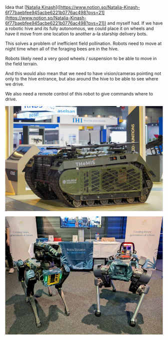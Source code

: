 Idea that [[Natalia Kinash](https://www.linkedin.com/in/nataliia-kinash/)]([https://www.notion.so/Natalia-Kinash-6f77baebfee945acbe6221b0776ac498?pvs=21](https://www.notion.so/Natalia-Kinash-6f77baebfee945acbe6221b0776ac498?pvs=21)) and myself had. If we have a robotic hive and its fully autonomous, we could place it on wheels and have it move from one location to another a-la starship delivery bots.

This solves a problem of inefficient field pollination. Robots need to move at night time when all of the foraging bees are in the hive.

Robots likely need a very good wheels / suspension to be able to move in the field terrain.

And this would also mean that we need to have vision/cameras pointing not only to the hive entrance, but also around the hive to be able to see where we drive.

We also need a remote control of this robot to give commands where to drive.

![](../../../img/1699263962062.jpg)

![](../../../img/1699265286667.jpg)